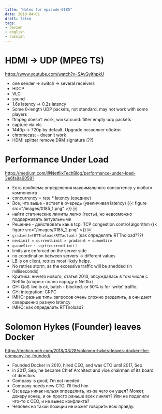 ```yaml
---
title: "Notes for episode-0185"
date: 2018-04-01
draft: false
tags:
- devzen
- english
- russian
---
```


# HDMI -> UDP (MPEG TS)
https://www.youtube.com/watch?v=SAvGylthpkU

- one sender -> switch -> several receivers
- HDCP
- VLC
- sound
- 1.6s latency -> 0.2s latency
- Some 0-length UDP packets, not standard, may not work with some players
- ffmpeg doesn’t work, workaround: filter empty udp packets
- capture via vlc
- 1440p -> 720p by default. Upgrade позволяет обойти
- chromecast - doesn’t work
- HDMI splitter remove DRM signature (??)


# Performance Under Load
https://medium.com/@NetflixTechBlog/performance-under-load-3e6fa9a60581

- Есть проблема определения максимального concurrency у любого компонента
- concurrency = rate * latency (среднее)
- Все, что выше - встает в очередь (увеличивая latency)
    {{< figure src="/images/0185_1.png" >}}
￼
- найти статические лимиты легко (тесты), но невозможно поддерживать актуальными
- Решение - действовать как в tcp: TCP congestion control algorithm
    {{< figure src="/images/0185_2.png" >}}
￼
- `gradient=(RTTnoload/RTTactual)`     (как определять RTTnoload???)
- `newLimit = currentLimit × gradient + queueSize`
- `queueSize ~ sqrt(currentLimit)`
- limits are enforced on the server side
- no coordination between servers -> different values
- LB is on client, retries most likely helps.
- No retries storm, as the excessive traffic will be shedded (in milliseconds)
- Критика: ничего нового, статья 2013, обсуждалась в том числе с Netflix (спорно: полно народу в Netflix)
- GH: QoS live is ok, batch - blocked. or 50% is for ‘write’ traffic.
- GH: integration: GRPC
- IMHO: разные типы запросов очень сложно разделить, а они дают совершенно разную latency
- IMHO: как определить RTTnoload?


# Solomon Hykes (Founder) leaves Docker
https://techcrunch.com/2018/03/28/solomon-hykes-leaves-docker-the-company-he-founded/

- Founded Docker in 2010, hired CEO, and was CTO until 2017, Sep.
- in 2017, Sep, he became Chief Architect and vice chairman of its board of directors
- Company is good, I’m not needed.
- Company needs new CTO, I’ll find him
- Qs: ведь никак нельзя определить, из-за чего он ушел? Может, докеру конец, и он просто раньше всех линяет? Или не поделили что-то с CEO, и не вынес конфликта?
- Человек на такой позиции не может говорить всю правду.

